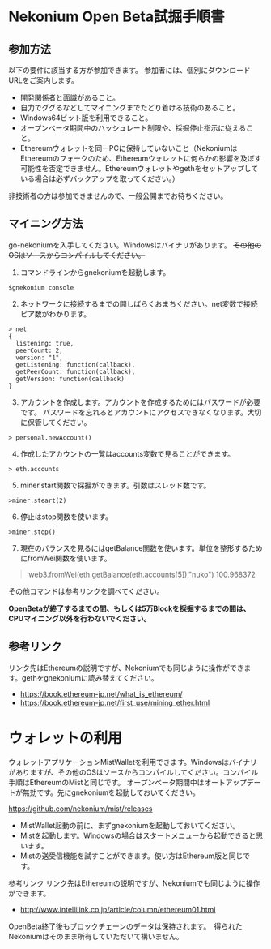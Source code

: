 # Nekonium Open Beta試掘手順書

## 参加方法

以下の要件に該当する方が参加できます。
参加者には、個別にダウンロードURLをご案内します。

* 開発関係者と面識があること。
* 自力でググるなどしてマイニングまでたどり着ける技術のあること。
* Windows64ビット版を利用できること。
* オープンベータ期間中のハッシュレート制限や、採掘停止指示に従えること。
* Ethereumウォレットを同一PCに保持していないこと（NekoniumはEthereumのフォークのため、Ethereumウォレットに何らかの影響を及ぼす可能性を否定できません。Ethereumウォレットやgethをセットアップしている場合は必ずバックアップを取ってください。）

非技術者の方は参加できませんので、一般公開までお待ちください。


## マイニング方法

go-nekoniumを入手してください。Windowsはバイナリがあります。
<s>その他のOSはソースからコンパイルしてください。</s>


1. コマンドラインからgnekoniumを起動します。
````
$gnekonium console
````
2. ネットワークに接続するまでの間しばらくおまちください。net変数で接続ピア数がわかります。
````
> net
{
  listening: true,
  peerCount: 2,
  version: "1",
  getListening: function(callback),
  getPeerCount: function(callback),
  getVersion: function(callback)
}
````

3. アカウントを作成します。アカウントを作成するためにはパスワードが必要です。
パスワードを忘れるとアカウントにアクセスできなくなります。大切に保管してください。
````
> personal.newAccount()
````

4. 作成したアカウントの一覧はaccounts変数で見ることができます。
````
> eth.accounts
````
5. miner.start関数で採掘ができます。引数はスレッド数です。
````
>miner.steart(2)
````
6. 停止はstop関数を使います。
````
>miner.stop()
````
7. 現在のバランスを見るにはgetBalance関数を使います。単位を整形するためにfromWei関数を使います。
> web3.fromWei(eth.getBalance(eth.accounts[5]),"nuko")
100.968372
>

その他コマンドは参考リンクを調べてください。

<b>OpenBetaが終了するまでの間、もしくは5万Blockを採掘するまでの間は、CPUマイニング以外を行わないでください。</b>

## 参考リンク

リンク先はEthereumの説明ですが、Nekoniumでも同じように操作ができます。gethをgnekoniumに読み替えてください。

* https://book.ethereum-jp.net/what_is_ethereum/
* https://book.ethereum-jp.net/first_use/mining_ether.html


# ウォレットの利用

ウォレットアプリケーションMistWalletを利用できます。Windowsはバイナリがありますが、その他のOSはソースからコンパイルしてください。コンパイル手順はEthereumのMistと同じです。
オープンベータ期間中はオートアップデートが無効です。先にgnekoniumを起動しておいてください。

https://github.com/nekonium/mist/releases


* MistWallet起動の前に、まずgnekoniumを起動しておいてください。
* Mistを起動します。Windowsの場合はスタートメニューから起動できると思います。
* Mistの送受信機能を試すことができます。使い方はEthereum版と同じです。



参考リンク
リンク先はEthereumの説明ですが、Nekoniumでも同じように操作ができます。
* http://www.intellilink.co.jp/article/column/ethereum01.html



OpenBeta終了後もブロックチェーンのデータは保持されます。　得られたNekoniumはそのまま所有していただいて構いません。



